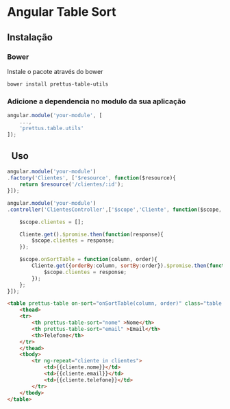 Angular Table Sort
===================

Instalação
-------

### Bower

Instale o pacote através do bower

```
bower install prettus-table-utils
```

### Adicione a dependencia no modulo da sua aplicação

```javascript
angular.module('your-module', [
 	...,
    'prettus.table.utils'
]);
```
 
Uso
-------


```javascript
angular.module('your-module')
.factory('Clientes', ['$resource', function($resource){
	return $resource('/clientes/:id');
}]);
```

```javascript
angular.module('your-module')
.controller('ClientesController',['$scope','Cliente', function($scope, Cliente){

	$scope.clientes = [];

	Cliente.get().$promise.then(function(response){
		$scope.clientes = response;
	});

	$scope.onSortTable = function(column, order){
		Cliente.get({orderBy:column, sortBy:order}).$promise.then(function(response){
			$scope.clientes = response;
		});
	};
}]);
```

```html
<table prettus-table on-sort="onSortTable(column, order)" class="table table-striped">
    <thead>
    <tr>
        <th prettus-table-sort="nome" >Nome</th>
        <th prettus-table-sort="email" >Email</th>
        <th>Telefone</th>
    </tr>
    </thead>
    <tbody>
        <tr ng-repeat="cliente in clientes">
            <td>{{cliente.nome}}</td>
            <td>{{cliente.email}}</td>
            <td>{{cliente.telefone}}</td>
        </tr>
    </tbody>
</table>
```
